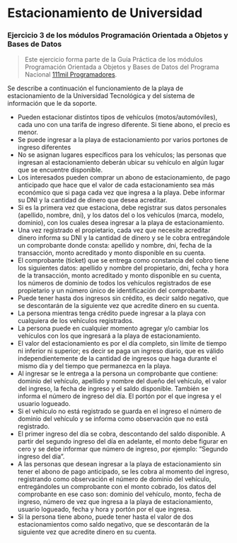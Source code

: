 # Estacionamiento de Universidad
### Ejercicio 3 de los módulos Programación Orientada a Objetos y Bases de Datos

> Este ejercicio forma parte de la Guía Práctica de los módulos Programación Orientada a Objetos y Bases de Datos
> del Programa Nacional [111mil Programadores](https://www.argentina.gob.ar/111mil).

Se describe a continuación el funcionamiento de la playa de estacionamiento de la Universidad Tecnológica
y del sistema de información que le da soporte.
 * Pueden estacionar distintos tipos de vehículos (motos/automóviles), cada uno con una tarifa de ingreso
diferente. Si tiene abono, el precio es menor.
 * Se puede ingresar a la playa de estacionamiento por varios portones de ingreso diferentes
 * No se asignan lugares específicos para los vehículos; las personas que ingresan al estacionamiento
deberán ubicar su vehículo en algún lugar que se encuentre disponible.
 * Los interesados pueden comprar un abono de estacionamiento, de pago anticipado que hace que el
valor de cada estacionamiento sea más económico que si paga cada vez que ingresa a la playa. Debe
informar su DNI y la cantidad de dinero que desea acreditar.
 * Si es la primera vez que estaciona, debe registrar sus datos personales (apellido, nombre, dni), y los
datos del o los vehículos (marca, modelo, dominio), con los cuales desea ingresar a la playa de
estacionamiento.
 * Una vez registrado el propietario, cada vez que necesite acreditar dinero informa su DNI y la cantidad
de dinero y se le cobra entregándole un comprobante donde consta: apellido y nombre, dni, fecha de
la transacción, monto acreditado y monto disponible en su cuenta.
 * El comprobante (ticket) que se entrega como constancia del cobro tiene los siguientes datos: apellido
y nombre del propietario, dni, fecha y hora de la transacción, monto acreditado y monto disponible en
su cuenta, los números de dominio de todos los vehículos registrados de ese propietario y un número
único de identificación del comprobante.
 * Puede tener hasta dos ingresos sin crédito, es decir saldo negativo, que se descontarán de la siguiente
vez que acredite dinero en su cuenta.
 * La persona mientras tenga crédito puede ingresar a la playa con cualquiera de los vehículos registrados.
 * La persona puede en cualquier momento agregar y/o cambiar los vehículos con los que ingresará a la
playa de estacionamiento.
 * El valor del estacionamiento es por el día completo, sin límite de tiempo ni inferior ni superior; es decir
se paga un ingreso diario, que es válido independientemente de la cantidad de ingresos que haga
durante el mismo día y del tiempo que permanezca en la playa.
 * Al ingresar se le entrega a la persona un comprobante que contiene: dominio del vehículo, apellido y
nombre del dueño del vehículo, el valor del ingreso, la fecha de ingreso y el saldo disponible. También
se informa el número de ingreso del día. El portón por el que ingresa y el usuario logueado.
 * Si el vehículo no está registrado se guarda en el ingreso el número de dominio del vehículo y se informa
como observación que no está registrado.
 * El primer ingreso del día se cobra, descontando del saldo disponible. A partir del segundo ingreso del
día en adelante, el monto debe figurar en cero y se debe informar que número de ingreso, por ejemplo:
“Segundo ingreso del día”.
 * A las personas que desean ingresar a la playa de estacionamiento sin tener el abono de pago anticipado,
se les cobra al momento del ingreso, registrando como observación el número de dominio del vehículo,
entregándoles un comprobante con el monto cobrado, los datos del comprobante en ese caso son:
dominio del vehículo, monto, fecha de ingreso, número de vez que ingresa a la playa de
estacionamiento, usuario logueado, fecha y hora y portón por el que ingresa.
 * Si la persona tiene abono, puede tener hasta el valor de dos estacionamientos como saldo negativo,
que se descontarán de la siguiente vez que acredite dinero en su cuenta.
